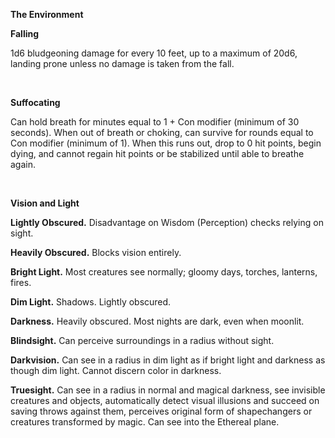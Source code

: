 **The Environment**

**Falling**

1d6 bludgeoning damage for every 10 feet, up to a maximum of 20d6, landing prone unless no damage is taken from the fall.

 

**Suffocating**

Can hold breath for minutes equal to 1 + Con modifier (minimum of 30 seconds). When out of breath or choking, can survive for rounds equal to Con modifier (minimum of 1). When this runs out, drop to 0 hit points, begin dying, and cannot regain hit points or be stabilized until able to breathe again.

 

**Vision and Light**

**Lightly Obscured.** Disadvantage on Wisdom (Perception) checks relying on sight.

**Heavily Obscured.** Blocks vision entirely.

**Bright Light.** Most creatures see normally; gloomy days, torches, lanterns, fires.

**Dim Light.** Shadows. Lightly obscured.

**Darkness.** Heavily obscured. Most nights are dark, even when moonlit.

**Blindsight.** Can perceive surroundings in a radius without sight.

**Darkvision.** Can see in a radius in dim light as if bright light and darkness as though dim light. Cannot discern color in darkness.

**Truesight.** Can see in a radius in normal and magical darkness, see invisible creatures and objects, automatically detect visual illusions and succeed on saving throws against them, perceives original form of shapechangers or creatures transformed by magic. Can see into the Ethereal plane.

 
